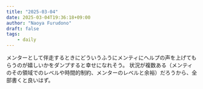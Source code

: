 ```yaml
---
title: "2025-03-04"
date: 2025-03-04T19:36:18+09:00
author: "Naoya Furudono"
draft: false
tags:
    - daily
---
```


メンターとして伴走するときにどういうふうにメンティにヘルプの声を上げてもらうのが嬉しいかをダンプすると幸せになれそう。
状況が複数ある（メンティのその領域でのレベルや時間的制約、メンターのレベルと余裕）だろうから、全部書くと良いはず。